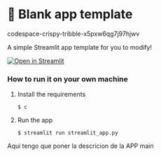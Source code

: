 # 🎈 Blank app template
 codespace-crispy-tribble-x5pxw6qg7j97hjwv

A simple Streamlit app template for you to modify!

[![Open in Streamlit](https://static.streamlit.io/badges/streamlit_badge_black_white.svg)](https://blank-app-template.streamlit.app/)

### How to run it on your own machine

1. Install the requirements

   ```
   $ c
   ```

2. Run the app

   ```
   $ streamlit run streamlit_app.py
   ```

Aqui tengo que poner la descricion de la APP
 main
